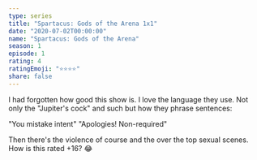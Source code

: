 ```yaml
---
type: series
title: "Spartacus: Gods of the Arena 1x1"
date: "2020-07-02T00:00:00"
name: "Spartacus: Gods of the Arena"
season: 1
episode: 1
rating: 4
ratingEmoji: "⭐️⭐️⭐️⭐️"
share: false
---
```


I had forgotten how good this show is. I love the language they use. Not only the "Jupiter's cock" and such but how they phrase sentences:

"You mistake intent"
"Apologies! Non-required"

Then there's the violence of course and the over the top sexual scenes. How is this rated +16? 😂
